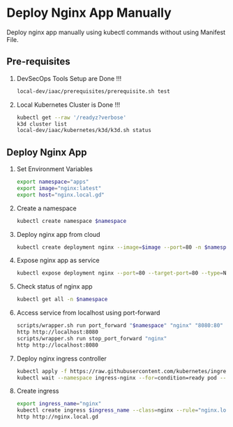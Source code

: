 # Deploy Nginx App Manually 

Deploy nginx app manually using kubectl commands without using Manifest File.

## Pre-requisites

1. DevSecOps Tools Setup are Done !!!
    ```bash
    local-dev/iaac/prerequisites/prerequisite.sh test 
    ```
1. Local Kubernetes Cluster is Done !!!
    ```bash
    kubectl get --raw '/readyz?verbose'
    k3d cluster list
    local-dev/iaac/kubernetes/k3d/k3d.sh status
    ```

## Deploy Nginx App

1. Set Environment Variables
    ```bash
    export namespace="apps"
    export image="nginx:latest"
    export host="nginx.local.gd" 
    ```

1. Create a namespace
    ```bash
    kubectl create namespace $namespace
    ```

1. Deploy nginx app from cloud
    ```bash
    kubectl create deployment nginx --image=$image --port=80 -n $namespace
    ```

1. Expose nginx app as service
    ```bash
    kubectl expose deployment nginx --port=80 --target-port=80 --type=NodePort -n $namespace
    ```

1. Check status of  nginx app
    ```bash
    kubectl get all -n $namespace
    ```

1. Access service from localhost using port-forward
    ```bash
    scripts/wrapper.sh run port_forward "$namespace" "nginx" "8080:80" 
    http http://localhost:8080
    scripts/wrapper.sh run stop_port_forward "nginx"
    http http://localhost:8080
    ```

1. Deploy nginx ingress controller
    ```bash
    kubectl apply -f https://raw.githubusercontent.com/kubernetes/ingress-nginx/main/deploy/static/provider/cloud/deploy.yaml 
    kubectl wait --namespace ingress-nginx --for=condition=ready pod --selector=app.kubernetes.io/component=controller --timeout=120s
    ```

1. Create ingress
    ```bash
    export ingress_name="nginx"
    kubectl create ingress $ingress_name --class=nginx --rule="nginx.local.gd/*=nginx:80" -n "$namespace"
    http http://nginx.local.gd 
    ```

